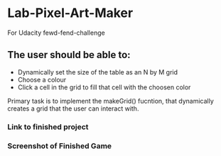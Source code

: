 # Lab-Pixel-Art-Maker

For Udacity fewd-fend-challenge



## The user should be able to:

* Dynamically set the size of the table as an N by M grid
* Choose a colour
* Click a cell in the grid to fill that cell with the choosen color

Primary task is to implement the makeGrid() fucntion, that dynamically creates a grid that the user can interact with.


### Link to finished project




### Screenshot of Finished Game




